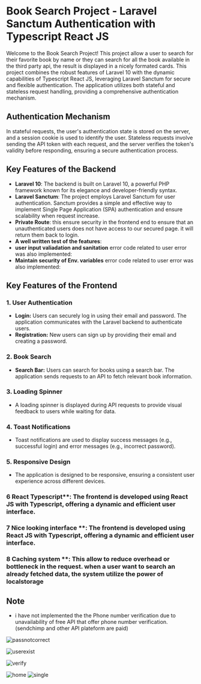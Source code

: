 # Book Search Project - Laravel Sanctum Authentication with Typescript React JS

Welcome to the Book Search Project! This project allow a user to search for their favorite book by name or they can search for all the book available in the third party api, the result is displayed in a nicely formated cards. This project combines the robust features of Laravel 10 with the dynamic capabilities of Typescript React JS, leveraging Laravel Sanctum for secure and flexible authentication. The application utilizes both stateful and stateless request handling, providing a comprehensive authentication mechanism.

## Authentication Mechanism

In stateful requests, the user's authentication state is stored on the server, and a session cookie is used to identify the user. Stateless requests involve sending the API token with each request, and the server verifies the token's validity before responding, ensuring a secure authentication process.

## Key Features of the Backend

- **Laravel 10**: The backend is built on Laravel 10, a powerful PHP framework known for its elegance and developer-friendly syntax.
- **Laravel Sanctum**: The project employs Laravel Sanctum for user authentication. Sanctum provides a simple and effective way to implement Single Page Application (SPA) authentication and ensure scalability when request increase.
- **Private Route**: this ensure security in the frontend end to ensure that an unauthenticated users does not have access to our secured page. it will return them back to login.
- **A well written test of the features**: 
- **user input valiadation and sanitation** error code related to user error was also implemented: 
- **Maintain security of Env. variables** error code related to user error was also implemented: 

## Key Features of the Frontend

### 1. User Authentication

- **Login:** Users can securely log in using their email and password. The application communicates with the Laravel backend to authenticate users.
- **Registration:** New users can sign up by providing their email and creating a password.

### 2. Book Search

- **Search Bar:** Users can search for books using a search bar. The application sends requests to an API to fetch relevant book information.

### 3. Loading Spinner

- A loading spinner is displayed during API requests to provide visual feedback to users while waiting for data.

### 4. Toast Notifications

- Toast notifications are used to display success messages (e.g., successful login) and error messages (e.g., incorrect password).

### 5. Responsive Design

- The application is designed to be responsive, ensuring a consistent user experience across different devices.

### 6 React Typescript**: The frontend is developed using React JS with Typescript, offering a dynamic and efficient user interface.
### 7 Nice looking interface **: The frontend is developed using React JS with Typescript, offering a dynamic and efficient user interface.
### 8 Caching system **: This allow to reduce overhead or bottleneck in the request. when a user want to search an already fetched data, the system utilize the power of localstorage

## Note
- i have not implemented the the Phone number verification due to unavailability of free API that offer phone number verification.(sendchimp and other API plateform are paid)

   
![passnotcorrect](https://github.com/Augustine-ebuka/book/assets/78606987/ec6e403b-60be-40f6-a47c-d9e6fdc0e570)

![userexist](https://github.com/Augustine-ebuka/book/assets/78606987/746785b5-c464-486e-be0d-fd7ff49547d2)

![verify](https://github.com/Augustine-ebuka/book/assets/78606987/c6bc75e8-4604-4628-86af-a21ef192b5ba)

![home](https://github.com/Augustine-ebuka/book/assets/78606987/b48a87db-bfd4-4aaf-8875-850a08969c4c)
![single](https://github.com/Augustine-ebuka/book/assets/78606987/0c2a9d6e-c9ee-475f-873c-264f443000d9)

